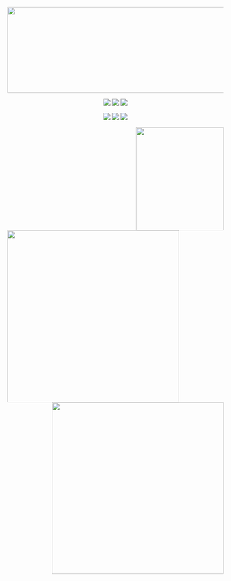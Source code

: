<p align="center"><img src="IntroGit.gif" width="800px" height="200px"></p>
<p align="center">
  <a href="https://twitter.com/Felixfaisal46"><img src="https://img.shields.io/twitter/follow/Felixfaisal46?style=for-the-badge&logo=twitter&color=blue"></a>
  <a href="https://www.linkedin.com/in/faisal-ahmed-farooq-6395a0174/"><img src="https://img.shields.io/badge/-faisalahmedfarooq-blue?style=for-the-badge&logo=Linkedin&logoColor=white&link=https://www.linkedin.com/in/faisalahmedfarooq/"></a>
  <a href="https://github.com/felixfaisal"><img src="https://img.shields.io/github/followers/felixfaisal?label=follow&color=white&style=for-the-badge&logo=github"></a>  
</p>
<p align="center"> 
  <img src="https://img.shields.io/static/v1?label=Linux%20Foundation%20Mentee&message=FD.io%20VPP&color=red&style=for-the-badge">
  <img src="https://img.shields.io/static/v1?label=MLH%20Fellow&message=2021%20spring&color=yellow&style=for-the-badge">
  <img src="https://img.shields.io/static/v1?label=FOSSEE%20Fellow&message=2020&color=orange&style=for-the-badge">
</p>

<img src="aboutme.gif" width="204px" height="240px" align="right">
<p>
<img src="https://github-readme-streak-stats.herokuapp.com/?user=felixfaisal&theme=dark" align="left" width="400px">
<img src="https://github-readme-stats.vercel.app/api?username=felixfaisal&show_icons=true&theme=dark" align="right" width="400px">
</p>
